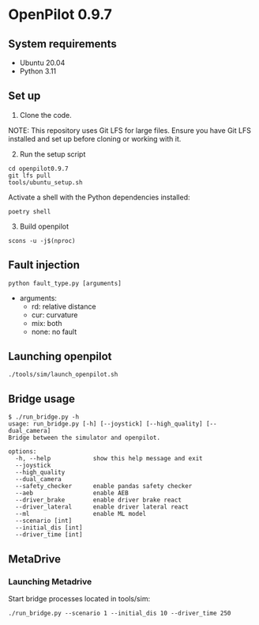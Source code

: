 # OpenPilot 0.9.7

## System requirements

* Ubuntu 20.04
* Python 3.11

## Set up

1. Clone the code.

NOTE: This repository uses Git LFS for large files. Ensure you have Git LFS installed and set up before cloning or working with it.

2. Run the setup script

```
cd openpilot0.9.7
git lfs pull
tools/ubuntu_setup.sh

```

Activate a shell with the Python dependencies installed:

```
poetry shell
```

3. Build openpilot

```
scons -u -j$(nproc)
```

## Fault injection

```
python fault_type.py [arguments]
```
- arguments:
    - rd: relative distance
    - cur: curvature
    - mix: both
    - none: no fault

## Launching openpilot

```
./tools/sim/launch_openpilot.sh
```

## Bridge usage

```
$ ./run_bridge.py -h
usage: run_bridge.py [-h] [--joystick] [--high_quality] [--dual_camera]
Bridge between the simulator and openpilot.

options:
  -h, --help            show this help message and exit
  --joystick
  --high_quality
  --dual_camera
  --safety_checker      enable pandas safety checker
  --aeb                 enable AEB
  --driver_brake        enable driver brake react
  --driver_lateral      enable driver lateral react
  --ml                  enable ML model
  --scenario [int]
  --initial_dis [int]
  --driver_time [int]
```

## MetaDrive

### Launching Metadrive

Start bridge processes located in tools/sim:

```
./run_bridge.py --scenario 1 --initial_dis 10 --driver_time 250
```